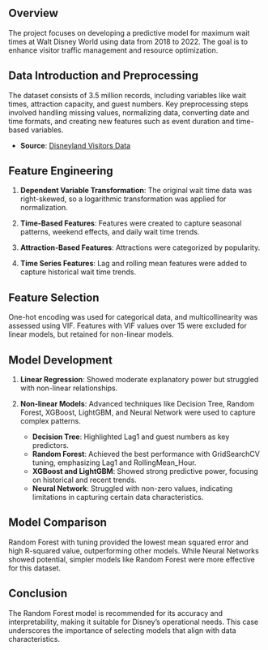 ## Overview
The project focuses on developing a predictive model for maximum wait times at Walt Disney World using data from 2018 to 2022. The goal is to enhance visitor traffic management and resource optimization.

## Data Introduction and Preprocessing

The dataset consists of 3.5 million records, including variables like wait times, attraction capacity, and guest numbers. Key preprocessing steps involved handling missing values, normalizing data, converting date and time formats, and creating new features such as event duration and time-based variables.

- **Source**: [Disneyland Visitors Data](https://www.kaggle.com/datasets/ayushtankha/hackathon/data)

## Feature Engineering

1. **Dependent Variable Transformation**: The original wait time data was right-skewed, so a logarithmic transformation was applied for normalization.

2. **Time-Based Features**: Features were created to capture seasonal patterns, weekend effects, and daily wait time trends.

3. **Attraction-Based Features**: Attractions were categorized by popularity.

4. **Time Series Features**: Lag and rolling mean features were added to capture historical wait time trends.

## Feature Selection

One-hot encoding was used for categorical data, and multicollinearity was assessed using VIF. Features with VIF values over 15 were excluded for linear models, but retained for non-linear models.

## Model Development

1. **Linear Regression**: Showed moderate explanatory power but struggled with non-linear relationships.

2. **Non-linear Models**: Advanced techniques like Decision Tree, Random Forest, XGBoost, LightGBM, and Neural Network were used to capture complex patterns.

   - **Decision Tree**: Highlighted Lag1 and guest numbers as key predictors.
   - **Random Forest**: Achieved the best performance with GridSearchCV tuning, emphasizing Lag1 and RollingMean_Hour.
   - **XGBoost and LightGBM**: Showed strong predictive power, focusing on historical and recent trends.
   - **Neural Network**: Struggled with non-zero values, indicating limitations in capturing certain data characteristics.

## Model Comparison

Random Forest with tuning provided the lowest mean squared error and high R-squared value, outperforming other models. While Neural Networks showed potential, simpler models like Random Forest were more effective for this dataset.

## Conclusion

The Random Forest model is recommended for its accuracy and interpretability, making it suitable for Disney’s operational needs. This case underscores the importance of selecting models that align with data characteristics.
